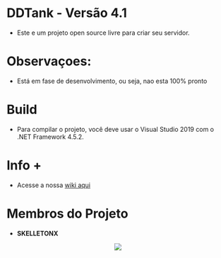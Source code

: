 # DDTank - Versão 4.1

- Este e um projeto open source livre para criar seu servidor.

# Observaçoes:
- Está em fase de desenvolvimento, ou seja, nao esta 100% pronto

# Build
- Para compilar o projeto, você deve usar o Visual Studio 2019 com o .NET Framework 4.5.2.

# Info + 
- Acesse a nossa [wiki aqui](https://github.com/SkelletonX/DDTank4.1/wiki)

# Membros do Projeto
- **SKELLETONX**

<p align="center">
  <img src="https://i.imgur.com/JQ8Ssdb.jpg"/>
  </p>
